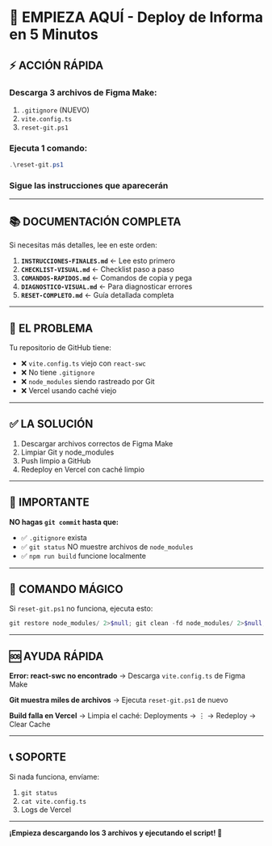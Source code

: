 # 🚀 EMPIEZA AQUÍ - Deploy de Informa en 5 Minutos

## ⚡ ACCIÓN RÁPIDA

### Descarga 3 archivos de Figma Make:
1. `.gitignore` (NUEVO)
2. `vite.config.ts`
3. `reset-git.ps1`

### Ejecuta 1 comando:
```powershell
.\reset-git.ps1
```

### Sigue las instrucciones que aparecerán

---

## 📚 DOCUMENTACIÓN COMPLETA

Si necesitas más detalles, lee en este orden:

1. **`INSTRUCCIONES-FINALES.md`** ← Lee esto primero
2. **`CHECKLIST-VISUAL.md`** ← Checklist paso a paso
3. **`COMANDOS-RAPIDOS.md`** ← Comandos de copia y pega
4. **`DIAGNOSTICO-VISUAL.md`** ← Para diagnosticar errores
5. **`RESET-COMPLETO.md`** ← Guía detallada completa

---

## 🎯 EL PROBLEMA

Tu repositorio de GitHub tiene:
- ❌ `vite.config.ts` viejo con `react-swc`
- ❌ No tiene `.gitignore`
- ❌ `node_modules` siendo rastreado por Git
- ❌ Vercel usando caché viejo

---

## ✅ LA SOLUCIÓN

1. Descargar archivos correctos de Figma Make
2. Limpiar Git y node_modules
3. Push limpio a GitHub
4. Redeploy en Vercel con caché limpio

---

## 🚨 IMPORTANTE

**NO hagas `git commit` hasta que:**
- ✅ `.gitignore` exista
- ✅ `git status` NO muestre archivos de `node_modules`
- ✅ `npm run build` funcione localmente

---

## 🔑 COMANDO MÁGICO

Si `reset-git.ps1` no funciona, ejecuta esto:

```powershell
git restore node_modules/ 2>$null; git clean -fd node_modules/ 2>$null; git rm -r --cached node_modules/ 2>$null; Remove-Item -Recurse -Force node_modules; Remove-Item -Force package-lock.json; npm cache clean --force; npm install; npm run build
```

---

## 🆘 AYUDA RÁPIDA

**Error: react-swc no encontrado**
→ Descarga `vite.config.ts` de Figma Make

**Git muestra miles de archivos**
→ Ejecuta `reset-git.ps1` de nuevo

**Build falla en Vercel**
→ Limpia el caché: Deployments → ⋮ → Redeploy → Clear Cache

---

## 📞 SOPORTE

Si nada funciona, envíame:
1. `git status`
2. `cat vite.config.ts`
3. Logs de Vercel

---

**¡Empieza descargando los 3 archivos y ejecutando el script! 🚀**
